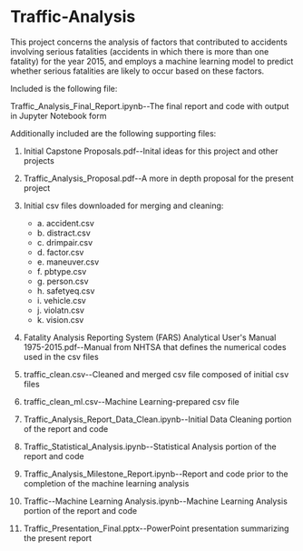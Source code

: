 # Traffic-Analysis

This project concerns the analysis of factors that contributed to accidents involving serious fatalities (accidents in which there is more than one fatality) for the year 2015, and employs a machine learning model to predict whether serious fatalities are likely to occur based on these factors.  

Included is the following file:

Traffic_Analysis_Final_Report.ipynb--The final report and code with output in Jupyter Notebook form

Additionally included are the following supporting files:

1.  Initial Capstone Proposals.pdf--Inital ideas for this project and other projects

2.  Traffic_Analysis_Proposal.pdf--A more in depth proposal for the present project

3.  Initial csv files downloaded for merging and cleaning:

    * a.  accident.csv
    * b.  distract.csv
    * c.  drimpair.csv
    * d.  factor.csv
    * e.  maneuver.csv
    * f.  pbtype.csv
    * g.  person.csv
    * h.  safetyeq.csv
    * i.  vehicle.csv
    * j.  violatn.csv
    * k.  vision.csv
 
4.  Fatality Analysis Reporting System (FARS) Analytical User's Manual 1975-2015.pdf--Manual from NHTSA that defines the numerical codes used in the csv files

5.  traffic_clean.csv--Cleaned and merged csv file composed of initial csv files

6.  traffic_clean_ml.csv--Machine Learning-prepared csv file

7.  Traffic_Analysis_Report_Data_Clean.ipynb--Initial Data Cleaning portion of the report and code

8.  Traffic_Statistical_Analysis.ipynb--Statistical Analysis portion of the report and code

9.  Traffic_Analysis_Milestone_Report.ipynb--Report and code prior to the completion of the machine learning analysis

10.  Traffic--Machine Learning Analysis.ipynb--Machine Learning Analysis portion of the report and code

11. Traffic_Presentation_Final.pptx--PowerPoint presentation summarizing the present report




